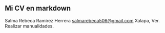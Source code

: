## Mi CV en markdown

Salma Rebeca Ramírez Herrera 
salmarebeca506@gmail.com
Xalapa, Ver.
Realizar manualidades.
